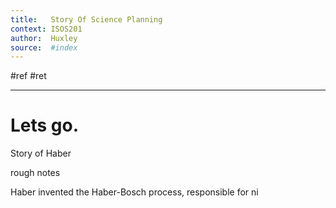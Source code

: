 ```yaml
---
title:   Story Of Science Planning
context: ISOS201
author:  Huxley
source:  #index
---
```


#ref #ret  

---

# Lets go.

Story of Haber


rough notes

Haber invented the Haber-Bosch process, responsible for ni















